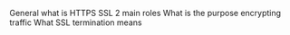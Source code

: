 General
what is HTTPS SSL 2 main roles
What is the purpose encrypting traffic
What SSL termination means
